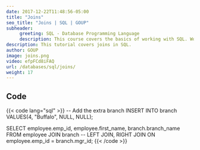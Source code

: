 ```yaml
---
date: 2017-12-22T11:48:56-05:00
title: "Joins"
seo_title: "Joins | SQL | GOUP"
subheader:
     greeting: SQL - Database Programming Language
     description: This course covers the basics of working with SQL. Work your way through the videos/articles and I'll teach you everything you need to know to interact with database management systems and create powerful relational databases!
description: This tutorial covers joins in SQL.
author: GOUP
image: joins.png
video: efpFCd8iFAQ
url: /databases/sql/joins/
weight: 17
---
```


## Code

{{< code lang="sql" >}}
-- Add the extra branch
INSERT INTO branch VALUES(4, "Buffalo", NULL, NULL);

SELECT employee.emp_id, employee.first_name, branch.branch_name
FROM employee
JOIN branch    -- LEFT JOIN, RIGHT JOIN
ON employee.emp_id = branch.mgr_id;
{{< /code >}}

